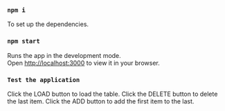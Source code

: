### `npm i`

To set up the dependencies.

### `npm start`

Runs the app in the development mode.\
Open [http://localhost:3000](http://localhost:3000) to view it in your browser.

### `Test the application`

Click the LOAD button to load the table.
Click the DELETE button to delete the last item.
Click the ADD button to add the first item to the last.